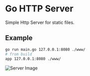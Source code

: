 # Go HTTP Server

Simple Http Server for static files.

## Example

```sh
go run main.go 127.0.0.1:8080 ./www/
# from build
app 127.0.0.1:8080 ./www/
```

![Server Image](https://raw.githubusercontentgithub.com/giansalex/go-http-server/docs/sample.png)
